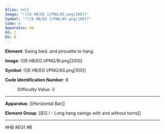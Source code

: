 ```yaml
---
Alias: null
Image: "![[6 HB/EG I/PNG/8I.png|200]]"
Symbol: "![[6 HB/EG I/PNG/8S.png|100]]"
Code: 8
Apparatus: HB
EG: I
DV: B
---
```

**Element**: Swing bwd. and pirouette to hang.

**Image**:
![[6 HB/EG I/PNG/8I.png|200]]

**Symbol**:
![[6 HB/EG I/PNG/8S.png|100]]

**Code Identification Number**: 8

>**Difficulty Value**: B

___
**Apparatus**: [[Horizontal Bar]]

**Element Group**: [[EG I - Long hang swings with and without turns]]
___
#HB #EG1 #B
